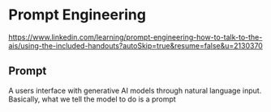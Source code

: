 # Prompt Engineering
https://www.linkedin.com/learning/prompt-engineering-how-to-talk-to-the-ais/using-the-included-handouts?autoSkip=true&resume=false&u=2130370

## Prompt
A users interface with generative AI models through natural language input.
Basically, what we tell the model to do is a prompt
